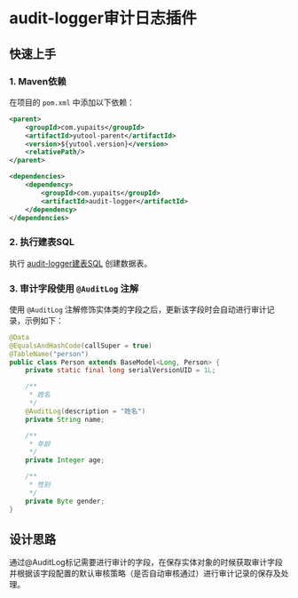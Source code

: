 # audit-logger审计日志插件

## 快速上手

### 1. Maven依赖

在项目的 `pom.xml` 中添加以下依赖：

```xml
<parent>
    <groupId>com.yupaits</groupId>
    <artifactId>yutool-parent</artifactId>
    <version>${yutool.version}</version>
    <relativePath/>
</parent>

<dependencies>
    <dependency>
        <groupId>com.yupaits</groupId>
        <artifactId>audit-logger</artifactId>
    </dependency>
</dependencies>
```

### 2. 执行建表SQL

执行 [audit-logger建表SQL](https://github.com/yupaits/yutool/blob/master/yutool-plugins/audit-logger/src/main/resources/sql/audit_record.sql) 创建数据表。

### 3. 审计字段使用 `@AuditLog` 注解

使用 `@AuditLog` 注解修饰实体类的字段之后，更新该字段时会自动进行审计记录，示例如下：

```java
@Data
@EqualsAndHashCode(callSuper = true)
@TableName("person")
public class Person extends BaseModel<Long, Person> {
    private static final long serialVersionUID = 1L;

    /**
     * 姓名
     */
    @AuditLog(description = "姓名")
    private String name;

    /**
     * 年龄
     */
    private Integer age;

    /**
     * 性别
     */
    private Byte gender;
}
```

## 设计思路
通过@AuditLog标记需要进行审计的字段，在保存实体对象的时候获取审计字段并根据该字段配置的默认审核策略（是否自动审核通过）进行审计记录的保存及处理。
